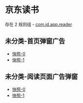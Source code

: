 # 京东读书

存在 2 规则组 - [com.jd.app.reader](/src/apps/com.jd.app.reader.ts)

## 未分类-首页弹窗广告

- [快照-0](https://i.gkd.li/i/12686577)
- [快照-1](https://i.gkd.li/i/12686664)

## 未分类-阅读页面广告弹窗

- [快照-0](https://i.gkd.li/i/12881810)
- [快照-1](https://i.gkd.li/i/12893631)
